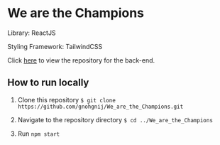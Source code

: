 # We are the Champions

Library: ReactJS

Styling Framework: TailwindCSS

Click [here](https://github.com/gnohgnij/we_are_the_champions_back_end.git) to view the repository for the back-end.

## How to run locally

1. Clone this repository `$ git clone https://github.com/gnohgnij/We_are_the_Champions.git`

2. Navigate to the repository directory `$ cd ../We_are_the_Champions`

3. Run `npm start`
